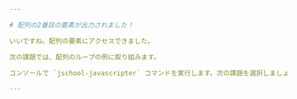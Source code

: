 ```yaml
---

# 配列の2番目の要素が出力されました！

いいですね。配列の要素にアクセスできました。

次の課題では、配列のループの例に取り組みます。

コンソールで `jschool-javascripter` コマンドを実行します。次の課題を選択しましょう。

---
```

